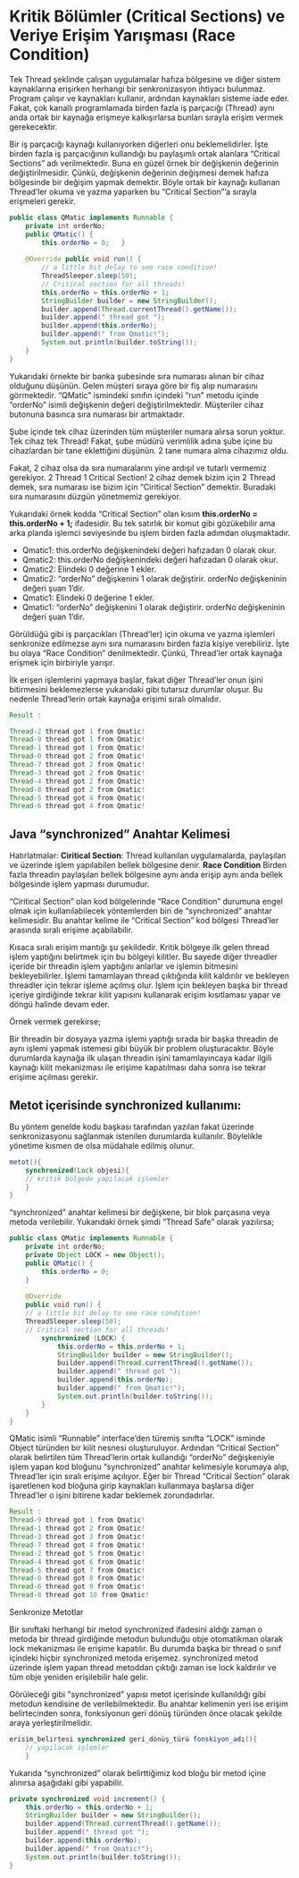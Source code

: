 # Kritik Bölümler (Critical Sections) ve Veriye Erişim Yarışması (Race Condition)

Tek Thread şeklinde çalışan uygulamalar hafıza bölgesine ve diğer sistem kaynaklarına erişirken herhangi bir senkronizasyon ihtiyacı bulunmaz. Program çalışır ve kaynakları kullanır, ardından kaynakları sisteme iade eder. Fakat, çok kanallı programlamada birden fazla iş parçacığı (Thread) aynı anda ortak bir kaynağa erişmeye kalkışırlarsa bunları sırayla erişim vermek gerekecektir.

Bir iş parçacığı kaynağı kullanıyorken diğerleri onu beklemelidirler. İşte birden fazla iş parçacığının kullandığı bu paylaşımlı ortak alanlara “Critical Sections” adı verilmektedir. Buna en güzel örnek bir değişkenin değerinin değiştirilmesidir. Çünkü, değişkenin değerinin değişmesi demek hafıza bölgesinde bir değişim yapmak demektir. Böyle ortak bir kaynağı kullanan Thread’ler okuma ve yazma yaparken bu “Critical Section”’a sırayla erişmeleri gerekir.
```java
public class QMatic implements Runnable { 
    private int orderNo; 	
    public QMatic() { 
        this.orderNo = 0; 	}
	
    @Override public void run() { 		
        // a little bit delay to see race condition! 
        ThreadSleeper.sleep(50); 		
        // Critical section for all threads! 
        this.orderNo = this.orderNo + 1; 		
        StringBuilder builder = new StringBuilder(); 		
        builder.append(Thread.currentThread().getName());
        builder.append(" thread got "); 
        builder.append(this.orderNo); 
        builder.append(" from Qmatic!"); 
	    System.out.println(builder.toString());
	}
}
```
Yukarıdaki örnekte bir banka şubesinde sıra numarası alınan bir cihaz olduğunu düşünün. Gelen müşteri sıraya göre bir fiş alıp numarasını görmektedir. “QMatic” ismindeki sınıfın içindeki “run” metodu içinde “orderNo” isimli değişkenin değeri değiştirilmektedir. Müşteriler cihaz butonuna basınca sıra numarası bir artmaktadır.

Şube içinde tek cihaz üzerinden tüm müşteriler numara alırsa sorun yoktur. Tek cihaz tek Thread! Fakat, şube müdürü verimlilik adına şube içine bu cihazlardan bir tane eklettiğini düşünün. 2 tane numara alma cihazımız oldu.

Fakat, 2 cihaz olsa da sıra numaralarını yine ardışıl ve tutarlı vermemiz gerekiyor. 2 Thread 1 Critical Section! 2 cihaz demek bizim için 2 Thread demek, sıra numarası ise bizim için “Ciritical Section” demektir. Buradaki sıra numarasını düzgün yönetmemiz gerekiyor.

Yukarıdaki örnek kodda “Critical Section” olan kısım **this.orderNo = this.orderNo + 1;** ifadesidir. Bu tek satırlık bir komut gibi gözükebilir ama arka planda işlemci seviyesinde bu işlem birden fazla adımdan oluşmaktadır.

- Qmatic1: this.orderNo değişkenindeki değeri hafızadan 0 olarak okur.
- Qmatic2: this.orderNo değişkenindeki değeri hafızadan 0 olarak okur.
- Qmatic2: Elindeki 0 değerine 1 ekler.
- Qmatic2: “orderNo” değişkenini 1 olarak değiştirir. orderNo değişkeninin değeri şuan 1’dir.
- Qmatic1: Elindeki 0 değerine 1 ekler.
- Qmatic1: “orderNo” değişkenini 1 olarak değiştirir. orderNo değişkeninin değeri şuan 1’dir.

Görüldüğü gibi iş parçacıkları (Thread’ler) için okuma ve yazma işlemleri senkronize edilmezse aynı sıra numarasını birden fazla kişiye verebiliriz. İşte bu olaya “Race Condition” denilmektedir. Çünkü, Thread’ler ortak kaynağa erişmek için birbiriyle yarışır.

İlk erişen işlemlerini yapmaya başlar, fakat diğer Thread’ler onun işini bitirmesini beklemezlerse yukarıdaki gibi tutarsız durumlar oluşur. Bu nedenle Thread’lerin ortak kaynağa erişimi sıralı olmalıdır.
```java
Result :

Thread-2 thread got 1 from Qmatic! 
Thread-9 thread got 1 from Qmatic! 
Thread-1 thread got 1 from Qmatic! 
Thread-0 thread got 2 from Qmatic! 
Thread-7 thread got 2 from Qmatic! 
Thread-3 thread got 2 from Qmatic! 
Thread-4 thread got 2 from Qmatic! 
Thread-8 thread got 2 from Qmatic! 
Thread-5 thread got 4 from Qmatic! 
Thread-6 thread got 4 from Qmatic!
```

## Java “synchronized” Anahtar Kelimesi

Hatırlatmalar:
**Ciritical Section**: Thread kullanılan uygulamalarda, paylaşılan ve üzerinde işlem yapılabilen bellek bölgesine denir.
**Race Condition** Birden fazla threadin paylaşılan bellek bölgesine aynı anda erişip aynı anda bellek bölgesinde işlem yapması durumudur.

“Ciritical Section” olan kod bölgelerinde “Race Condition” durumuna engel olmak için kullanılabilecek yöntemlerden biri de “synchronized” anahtar kelimesidir. Bu anahtar kelime ile “Critical Section” kod bölgesi Thread’ler arasında sıralı erişime açabilabilir.

Kısaca sıralı erişim mantığı şu şekildedir. Kritik bölgeye ilk gelen thread işlem yaptığını belirtmek için bu bölgeyi kilitler. Bu sayede diğer threadler içeride bir threadin işlem yaptığını anlarlar ve işlemin bitmesini bekleyebilirler. İşlemi tamamlayan thread çıktığında kilit kaldırılır ve bekleyen threadler için tekrar işleme açılmış olur. İşlem için bekleyen başka bir thread içeriye girdiğinde tekrar kilit yapısını kullanarak erişim kısıtlaması yapar ve döngü halinde devam eder.

Örnek vermek gerekirse;

Bir threadin bir dosyaya yazma işlemi yaptığı sırada bir başka threadin de aynı işlemi yapmak istemesi gibi büyük bir problem oluşturacaktır. Böyle durumlarda kaynağa ilk ulaşan threadin işini tamamlayıncaya kadar ilgili kaynağı kilit mekanizması ile erişime kapatılması daha sonra ise tekrar erişime açılması gerekir.

## Metot içerisinde synchronized kullanımı:

Bu yöntem genelde kodu başkası tarafından yazılan fakat üzerinde senkronizasyonu sağlanmak istenilen durumlarda kullanılır. Böylelikle yönetime kısmen de olsa müdahale edilmiş olunur.
```java
metot(){     
    synchronized(Lock objesi){ 
    // kritik bölgede yapılacak işlemler     
    }
}
```

“synchronized” anahtar kelimesi bir değişkene, bir blok parçasına veya metoda verilebilir. Yukarıdaki örnek şimdi “Thread Safe” olarak yazılırsa;
```java
public class QMatic implements Runnable { 
    private int orderNo; 	
    private Object LOCK = new Object(); 	
    public QMatic() { 
        this.orderNo = 0; 	
    }
	
    @Override 
    public void run() { 		
    // a little bit delay to see race condition! 
    ThreadSleeper.sleep(50); 		
    // Critical section for all threads! 		
        synchronized (LOCK) { 
            this.orderNo = this.orderNo + 1; 			
            StringBuilder builder = new StringBuilder(); 			
            builder.append(Thread.currentThread().getName());
            builder.append(" thread got "); 
            builder.append(this.orderNo); 
            builder.append(" from Qmatic!"); 
	        System.out.println(builder.toString());
	    }
	}
}
```

QMatic isimli “Runnable” interface’den türemiş sınıfta “LOCK” isminde Object türünden bir kilit nesnesi oluşturuluyor. Ardından “Critical Section” olarak belirtilen tüm Thread’lerin ortak kullandığı “orderNo” değişkeniyle işlem yapan kod bloğunu “synchronized” anahtar kelimesiyle korumaya alıp, Thread’ler için sıralı erişime açılıyor. Eğer bir Thread “Critical Section” olarak işaretlenen kod bloğuna girip kaynakları kullanmaya başlarsa diğer Thread’ler o işini bitirene kadar beklemek zorundadırlar.
```java
Result : 
Thread-9 thread got 1 from Qmatic! 
Thread-1 thread got 2 from Qmatic! 
Thread-3 thread got 3 from Qmatic! 
Thread-7 thread got 4 from Qmatic! 
Thread-2 thread got 5 from Qmatic! 
Thread-4 thread got 6 from Qmatic! 
Thread-5 thread got 7 from Qmatic! 
Thread-0 thread got 8 from Qmatic! 
Thread-6 thread got 9 from Qmatic! 
Thread-8 thread got 10 from Qmatic!
```
Senkronize Metotlar

Bir sınıftaki herhangi bir metod synchronized ifadesini aldığı zaman o metoda bir thread girdiğinde metodun bulunduğu obje otomatikman olarak lock mekanizması ile erişime kapatılır. Bu durumda başka bir thread o sınıf içindeki hiçbir synchronized metoda erişemez. synchronized metod üzerinde işlem yapan thread metoddan çıktığı zaman ise lock kaldırılır ve tüm obje yeniden erişilebilir hale gelir.

Görüleceği gibi "synchronized" yapısı metot içerisinde kullanıldığı gibi metodun kendisine de verilebilmektedir. Bu anahtar kelimenin yeri ise erişim belirtecinden sonra, fonksiyonun geri dönüş türünden önce olacak şekilde araya yerleştirilmelidir.
```java
erisim_belirtesi synchronized geri_dönüş_türü fonskiyon_adı(){ 
    // yapılacak işlemler 
    }
```

Yukarıda “synchronized” olarak belirttiğimiz kod bloğu bir metod içine alınırsa aşağıdaki gibi yapabilir.
```java
private synchronized void increment() { 	
    this.orderNo = this.orderNo + 1; 	
    StringBuilder builder = new StringBuilder(); 	
    builder.append(Thread.currentThread().getName());
    builder.append(" thread got "); 
    builder.append(this.orderNo); 
    builder.append(" from Qmatic!"); 
	System.out.println(builder.toString());
}
```